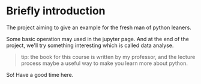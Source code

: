 # Briefly introduction
The project aiming to give an example for the fresh man of python leaners.

Some basic operation may used in the jupyter page. And at the end of the project, we'll try something interesting which is called data analyse.

> tip: the book for this course is written by my professor, and the lecture process maybe a useful way to make you learn more about python.

So! Have a good time here.
